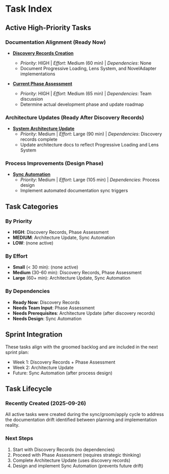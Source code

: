 # Task Index

## Active High-Priority Tasks

### Documentation Alignment (Ready Now)
- **[Discovery Records Creation](./documentation-drift/discovery-records-creation.md)**
  - *Priority*: HIGH | *Effort*: Medium (60 min) | *Dependencies*: None
  - Document Progressive Loading, Lens System, and NovelAdapter implementations

- **[Current Phase Assessment](./planning/current-phase-assessment.md)**
  - *Priority*: HIGH | *Effort*: Medium (65 min) | *Dependencies*: Team discussion
  - Determine actual development phase and update roadmap

### Architecture Updates (Ready After Discovery Records)
- **[System Architecture Update](./architecture/system-architecture-update.md)**
  - *Priority*: Medium | *Effort*: Large (90 min) | *Dependencies*: Discovery records complete
  - Update architecture docs to reflect Progressive Loading and Lens System

### Process Improvements (Design Phase)
- **[Sync Automation](./process-improvement/sync-automation.md)**
  - *Priority*: Medium | *Effort*: Large (105 min) | *Dependencies*: Process design
  - Implement automated documentation sync triggers

## Task Categories

### By Priority
- **HIGH**: Discovery Records, Phase Assessment
- **MEDIUM**: Architecture Update, Sync Automation
- **LOW**: (none active)

### By Effort
- **Small** (< 30 min): (none active)
- **Medium** (30-60 min): Discovery Records, Phase Assessment
- **Large** (60+ min): Architecture Update, Sync Automation

### By Dependencies
- **Ready Now**: Discovery Records
- **Needs Team Input**: Phase Assessment
- **Needs Prerequisites**: Architecture Update (after discovery records)
- **Needs Design**: Sync Automation

## Sprint Integration

These tasks align with the groomed backlog and are included in the next sprint plan:
- Week 1: Discovery Records + Phase Assessment
- Week 2: Architecture Update
- Future: Sync Automation (after process design)

## Task Lifecycle

### Recently Created (2025-09-26)
All active tasks were created during the sync/groom/apply cycle to address the documentation drift identified between planning and implementation reality.

### Next Steps
1. Start with Discovery Records (no dependencies)
2. Proceed with Phase Assessment (requires strategic thinking)
3. Complete Architecture Update (uses discovery records)
4. Design and implement Sync Automation (prevents future drift)